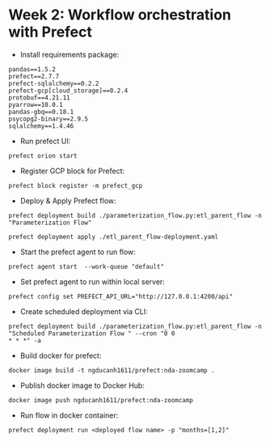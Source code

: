 # Week 2: Workflow orchestration with Prefect

+ Install requirements package:  
```
pandas==1.5.2
prefect==2.7.7
prefect-sqlalchemy==0.2.2
prefect-gcp[cloud_storage]==0.2.4
protobuf==4.21.11
pyarrow==10.0.1
pandas-gbq==0.18.1
psycopg2-binary==2.9.5
sqlalchemy==1.4.46
```

+ Run prefect UI:  
```
prefect orion start
```

+ Register GCP block for Prefect:  
```
prefect block register -m prefect_gcp
```

+ Deploy & Apply Prefect flow: 
```
prefect deployment build ./parameterization_flow.py:etl_parent_flow -n "Parameterization Flow"  

prefect deployment apply ./etl_parent_flow-deployment.yaml
```

+ Start the prefect agent to run flow:  
```
prefect agent start  --work-queue "default"
```

+ Set prefect agent to run within local server:  
```
prefect config set PREFECT_API_URL="http://127.0.0.1:4200/api"
```


+ Create scheduled deployment via CLI:  
```
prefect deployment build ./parameterization_flow.py:etl_parent_flow -n "Scheduled Parameterization Flow " --cron "0 0
* * *" -a
```

+ Build docker for prefect:  
```
docker image build -t ngducanh1611/prefect:nda-zoomcamp .
```

+ Publish docker image to Docker Hub:  
```
docker image push ngducanh1611/prefect:nda-zoomcamp
```

+ Run flow in docker container:  
```
prefect deployment run <deployed flow name> -p "months=[1,2]"
```